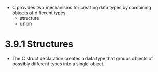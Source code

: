 * C provides two mechanisms for creating data types by combining objects of different types:
	* structure
	* union
# 3.9.1 Structures
* The C struct declaration creates a data type that groups objects of possibly different types into a single object.
